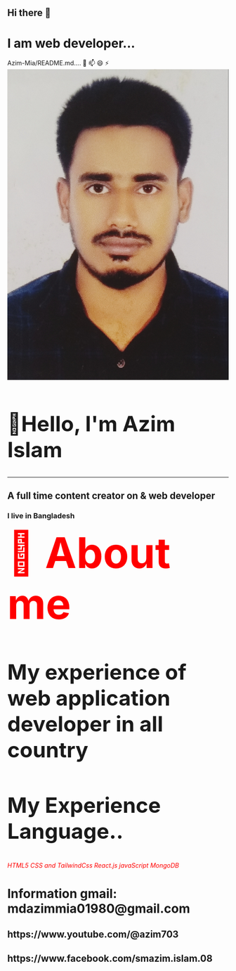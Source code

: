 <link rel="stylesheet" href="https://cdnjs.cloudflare.com/ajax/libs/font-awesome/6.5.1/css/all.min.css" integrity="sha512-DTOQO9RWCH3ppGqcWaEA1BIZOC6xxalwEsw9c2QQeAIftl+Vegovlnee1c9QX4TctnWMn13TZye+giMm8e2LwA==" crossorigin="anonymous" referrerpolicy="no-referrer" />
 <h2>Hi there 👋</h2>  
<h1>I am web developer...</h1>
Azim-Mia/README.md....  
💬 📫 😄 ⚡ 
<img src="./azim.jpg" alt="photos"/>
<h1 style="font-size:3rem"> 👋Hello, I'm Azim Islam </h1> 
 <hr/>    
 <h2>A full time content creator on & web developer</h2>
 <h3>I live in Bangladesh</h3>  
 <b style="font-size:6rem; color:red;">👮 About me</b>   
 <h1 style='font-size:3rem'>My experience of web application developer  in all country</h1>  
<h2 style="font-size:3rem"> My Experience Language..</h2>   
<i style="color:red;" class="fa fa-facebook">HTML5</i> 
 <i  style="color:red;" class="fa-brands fa-css3-alt fa-1x">CSS and TailwindCss</i>   
 <i  style="color:red;" class="fa-brands fa-react fa-1x"> React.js</i>
<i  style="color:red;" class="fa-brands fa-js fa-1x">javaScript</i> 
 <i  style="color:red;" class="fa-solid fa-database  fa-1x">MongoDB</i>
 <h1>Information gmail: mdazimmia01980@gmail.com</h1>   
 
<h2>https://www.youtube.com/@azim703</h2>  

<h2>https://www.facebook.com/smazim.islam.08</h2>
